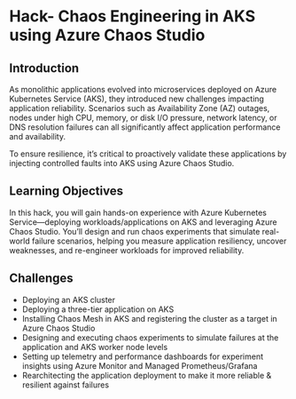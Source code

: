 # Hack- Chaos Engineering in AKS using Azure Chaos Studio

## Introduction

As monolithic applications evolved into microservices deployed on Azure Kubernetes Service (AKS), they introduced new challenges impacting application reliability. Scenarios such as Availability Zone (AZ) outages, nodes under high CPU, memory, or disk I/O pressure, network latency, or DNS resolution failures can all significantly affect application performance and availability.

To ensure resilience, it’s critical to proactively validate these applications by injecting controlled faults into AKS using Azure Chaos Studio.

## Learning Objectives

In this hack, you will gain hands-on experience with Azure Kubernetes Service—deploying workloads/applications on AKS and leveraging Azure Chaos Studio. You’ll design and run chaos experiments that simulate real-world failure scenarios, helping you measure application resiliency, uncover weaknesses, and re-engineer workloads for improved reliability.

## Challenges

- Deploying an AKS cluster
- Deploying a three-tier application on AKS
- Installing Chaos Mesh in AKS and registering the cluster as a target in Azure Chaos Studio
- Designing and executing chaos experiments to simulate failures at the application and AKS worker node levels
- Setting up telemetry and performance dashboards for experiment insights using Azure Monitor and Managed Prometheus/Grafana
- Rearchitecting the application deployment to make it more reliable & resilient against failures
